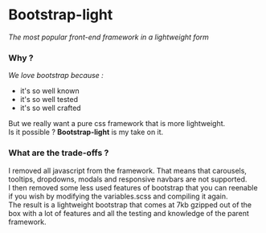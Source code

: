 # Bootstrap-light
_The most popular front-end framework in a lightweight form_

### Why ?
_We love bootstrap because :_
- it's so well known
- it's so well tested
- it's so well crafted

But we really want a pure css framework that is more lightweight.  
Is it possible ? **Bootstrap-light** is my take on it.

### What are the trade-offs ?
I removed all javascript from the framework. That means that carousels, tooltips, dropdowns, modals and responsive navbars are not supported.  
I then removed some less used features of bootstrap that you can reenable if you wish by modifying the variables.scss and compiling it again.  
The result is a lightweight bootstrap that comes at 7kb gzipped out of the box with a lot of features and all the testing and knowledge of the parent framework.
